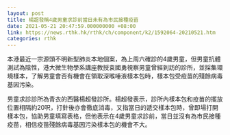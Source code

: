 ```yaml
---
layout: post
title: 楊超發稱4歲男童求診前當日未有為市民接種疫苗
date: 2021-05-21 20:47:59.000000000 +08:00
link: https://news.rthk.hk/rthk/ch/component/k2/1592064-20210521.htm
categories: rthk
---
```


本港最近一宗源頭不明新型肺炎本地個案，為上周六確診的4歲男童，但男童抗體測試為陰性，港大微生物學系講座教授袁國勇視察男童曾經到訪的診所，並採集環境樣本，了解男童會否有機會在領取深喉唾液樣本包時，樣本包受疫苗的殘餘病毒基因污染。

男童求診診所為青衣的西醫楊超發診所。楊超發表示，診所內樣本包和疫苗的擺放位置相隔約20呎，打針後亦會徹底消毒，又指當日的遞交樣本包時，曾即場打開樣本包，協助男童填寫表格，但他表示在4歲男童求診前，當日並沒有為市民接種疫苗，相信疫苗殘餘病毒基因污染樣本包的機會不大。
